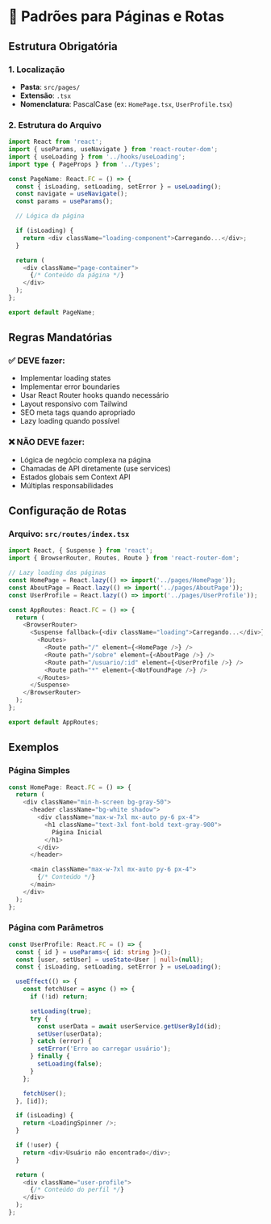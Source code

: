 # 📄 Padrões para Páginas e Rotas

## Estrutura Obrigatória

### 1. Localização

- **Pasta**: `src/pages/`
- **Extensão**: `.tsx`
- **Nomenclatura**: PascalCase (ex: `HomePage.tsx`, `UserProfile.tsx`)

### 2. Estrutura do Arquivo

```typescript
import React from 'react';
import { useParams, useNavigate } from 'react-router-dom';
import { useLoading } from '../hooks/useLoading';
import type { PageProps } from '../types';

const PageName: React.FC = () => {
  const { isLoading, setLoading, setError } = useLoading();
  const navigate = useNavigate();
  const params = useParams();

  // Lógica da página

  if (isLoading) {
    return <div className="loading-component">Carregando...</div>;
  }

  return (
    <div className="page-container">
      {/* Conteúdo da página */}
    </div>
  );
};

export default PageName;
```

## Regras Mandatórias

### ✅ DEVE fazer:

- Implementar loading states
- Implementar error boundaries
- Usar React Router hooks quando necessário
- Layout responsivo com Tailwind
- SEO meta tags quando apropriado
- Lazy loading quando possível

### ❌ NÃO DEVE fazer:

- Lógica de negócio complexa na página
- Chamadas de API diretamente (use services)
- Estados globais sem Context API
- Múltiplas responsabilidades

## Configuração de Rotas

### Arquivo: `src/routes/index.tsx`

```typescript
import React, { Suspense } from 'react';
import { BrowserRouter, Routes, Route } from 'react-router-dom';

// Lazy loading das páginas
const HomePage = React.lazy(() => import('../pages/HomePage'));
const AboutPage = React.lazy(() => import('../pages/AboutPage'));
const UserProfile = React.lazy(() => import('../pages/UserProfile'));

const AppRoutes: React.FC = () => {
  return (
    <BrowserRouter>
      <Suspense fallback={<div className="loading">Carregando...</div>}>
        <Routes>
          <Route path="/" element={<HomePage />} />
          <Route path="/sobre" element={<AboutPage />} />
          <Route path="/usuario/:id" element={<UserProfile />} />
          <Route path="*" element={<NotFoundPage />} />
        </Routes>
      </Suspense>
    </BrowserRouter>
  );
};

export default AppRoutes;
```

## Exemplos

### Página Simples

```typescript
const HomePage: React.FC = () => {
  return (
    <div className="min-h-screen bg-gray-50">
      <header className="bg-white shadow">
        <div className="max-w-7xl mx-auto py-6 px-4">
          <h1 className="text-3xl font-bold text-gray-900">
            Página Inicial
          </h1>
        </div>
      </header>

      <main className="max-w-7xl mx-auto py-6 px-4">
        {/* Conteúdo */}
      </main>
    </div>
  );
};
```

### Página com Parâmetros

```typescript
const UserProfile: React.FC = () => {
  const { id } = useParams<{ id: string }>();
  const [user, setUser] = useState<User | null>(null);
  const { isLoading, setLoading, setError } = useLoading();

  useEffect(() => {
    const fetchUser = async () => {
      if (!id) return;

      setLoading(true);
      try {
        const userData = await userService.getUserById(id);
        setUser(userData);
      } catch (error) {
        setError('Erro ao carregar usuário');
      } finally {
        setLoading(false);
      }
    };

    fetchUser();
  }, [id]);

  if (isLoading) {
    return <LoadingSpinner />;
  }

  if (!user) {
    return <div>Usuário não encontrado</div>;
  }

  return (
    <div className="user-profile">
      {/* Conteúdo do perfil */}
    </div>
  );
};
```
